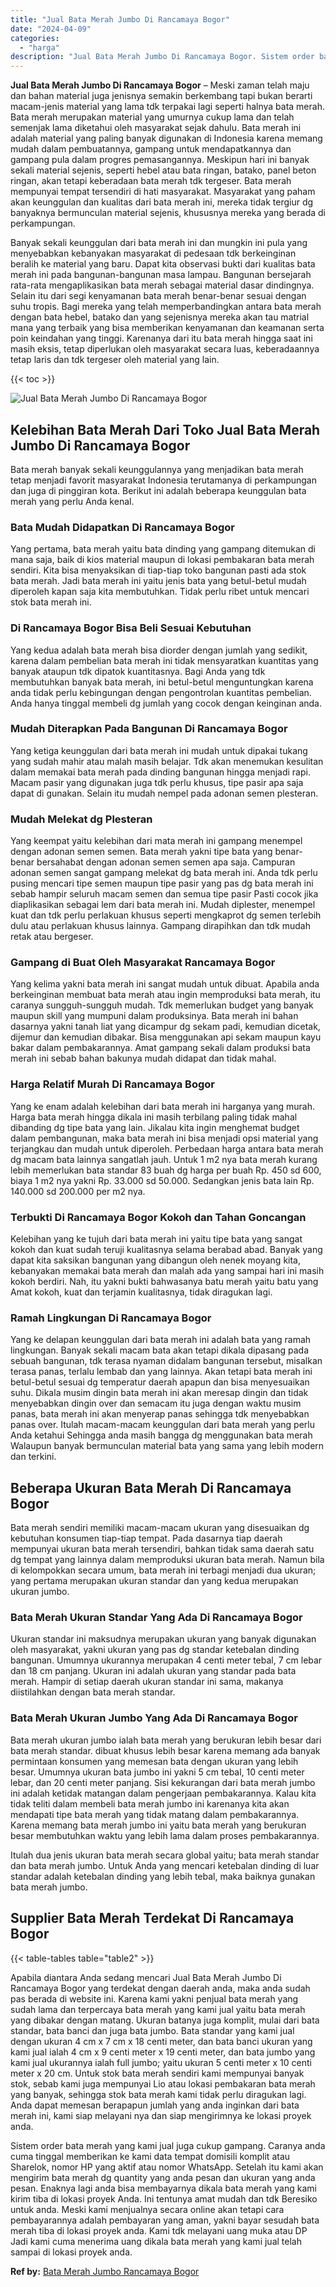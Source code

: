 ```yaml
---
title: "Jual Bata Merah Jumbo Di Rancamaya Bogor"
date: "2024-04-09"
categories: 
  - "harga"
description: "Jual Bata Merah Jumbo Di Rancamaya Bogor. Sistem order bata merah yang kami jual juga cukup gampang. Caranya anda cuma tinggal memberikan ke kami data tempat..."
---
```


**Jual Bata Merah Jumbo Di Rancamaya Bogor** – Meski zaman telah maju dan bahan material juga jenisnya semakin berkembang tapi bukan berarti macam-jenis material yang lama tdk terpakai lagi seperti halnya bata merah. Bata merah merupakan material yang umurnya cukup lama dan telah semenjak lama diketahui oleh masyarakat sejak dahulu. Bata merah ini adalah material yang paling banyak digunakan di Indonesia karena memang mudah dalam pembuatannya, gampang untuk mendapatkannya dan gampang pula dalam progres pemasangannya. Meskipun hari ini banyak sekali material sejenis, seperti hebel atau bata ringan, batako, panel beton ringan, akan tetapi keberadaan bata merah tdk tergeser. Bata merah mempunyai tempat tersendiri di hati masyarakat. Masyarakat yang paham akan keunggulan dan kualitas dari bata merah ini, mereka tidak tergiur dg banyaknya bermunculan material sejenis, khususnya mereka yang berada di perkampungan.

Banyak sekali keunggulan dari bata merah ini dan mungkin ini pula yang menyebabkan kebanyakan masyarakat di pedesaan tdk berkeinginan beralih ke material yang baru. Dapat kita observasi bukti dari kualitas bata merah ini pada bangunan-bangunan masa lampau. Bangunan bersejarah rata-rata mengaplikasikan bata merah sebagai material dasar dindingnya. Selain itu dari segi kenyamanan bata merah benar-benar sesuai dengan suhu tropis. Bagi mereka yang telah memperbandingkan antara bata merah dengan bata hebel, batako dan yang sejenisnya mereka akan tau matrial mana yang terbaik yang bisa memberikan kenyamanan dan keamanan serta poin keindahan yang tinggi. Karenanya dari itu bata merah hingga saat ini masih eksis, tetap diperlukan oleh masyarakat secara luas, keberadaannya tetap laris dan tdk tergeser oleh material yang lain.

{{< toc >}}

![Jual Bata Merah Jumbo Di Rancamaya Bogor](/images/jual-bata-merah-05.png)

## Kelebihan Bata Merah Dari Toko Jual Bata Merah Jumbo Di Rancamaya Bogor

Bata merah banyak sekali keunggulannya yang menjadikan bata merah tetap menjadi favorit masyarakat Indonesia terutamanya di perkampungan dan juga di pinggiran kota. Berikut ini adalah beberapa keunggulan bata merah yang perlu Anda kenal.

### Bata Mudah Didapatkan Di Rancamaya Bogor

Yang pertama, bata merah yaitu bata dinding yang gampang ditemukan di mana saja, baik di kios material maupun di lokasi pembakaran bata merah sendiri. Kita bisa menyaksikan di tiap-tiap toko bangunan pasti ada stok bata merah. Jadi bata merah ini yaitu jenis bata yang betul-betul mudah diperoleh kapan saja kita membutuhkan. Tidak perlu ribet untuk mencari stok bata merah ini.

### Di Rancamaya Bogor Bisa Beli Sesuai Kebutuhan

Yang kedua adalah bata merah bisa diorder dengan jumlah yang sedikit, karena dalam pembelian bata merah ini tidak mensyaratkan kuantitas yang banyak ataupun tdk dipatok kuantitasnya. Bagi Anda yang tdk membutuhkan banyak bata merah, ini betul-betul menguntungkan karena anda tidak perlu kebingungan dengan pengontrolan kuantitas pembelian. Anda hanya tinggal membeli dg jumlah yang cocok dengan keinginan anda.

### Mudah Diterapkan Pada Bangunan Di Rancamaya Bogor

Yang ketiga keunggulan dari bata merah ini mudah untuk dipakai tukang yang sudah mahir atau malah masih belajar. Tdk akan menemukan kesulitan dalam memakai bata merah pada dinding bangunan hingga menjadi rapi. Macam pasir yang digunakan juga tdk perlu khusus, tipe pasir apa saja dapat di gunakan. Selain itu mudah nempel pada adonan semen plesteran.

### Mudah Melekat dg Plesteran

Yang keempat yaitu kelebihan dari mata merah ini gampang menempel dengan adonan semen semen. Bata merah yakni tipe bata yang benar-benar bersahabat dengan adonan semen semen apa saja. Campuran adonan semen sangat gampang melekat dg bata merah ini. Anda tdk perlu pusing mencari tipe semen maupun tipe pasir yang pas dg bata merah ini sebab hampir seluruh macam semen dan semua tipe pasir Pasti cocok jika diaplikasikan sebagai lem dari bata merah ini. Mudah diplester, menempel kuat dan tdk perlu perlakuan khusus seperti mengkaprot dg semen terlebih dulu atau perlakuan khusus lainnya. Gampang dirapihkan dan tdk mudah retak atau bergeser.

### Gampang di Buat Oleh Masyarakat Rancamaya Bogor

Yang kelima yakni bata merah ini sangat mudah untuk dibuat. Apabila anda berkeinginan membuat bata merah atau ingin memproduksi bata merah, itu caranya sungguh-sungguh mudah. Tdk memerlukan budget yang banyak maupun skill yang mumpuni dalam produksinya. Bata merah ini bahan dasarnya yakni tanah liat yang dicampur dg sekam padi, kemudian dicetak, dijemur dan kemudian dibakar. Bisa menggunakan api sekam maupun kayu bakar dalam pembakarannya. Amat gampang sekali dalam produksi bata merah ini sebab bahan bakunya mudah didapat dan tidak mahal.

### Harga Relatif Murah Di Rancamaya Bogor

Yang ke enam adalah kelebihan dari bata merah ini harganya yang murah. Harga bata merah hingga dikala ini masih terbilang paling tidak mahal dibanding dg tipe bata yang lain. Jikalau kita ingin menghemat budget dalam pembangunan, maka bata merah ini bisa menjadi opsi material yang terjangkau dan mudah untuk diperoleh. Perbedaan harga antara bata merah dg macam bata lainnya sangatlah jauh. Untuk 1 m2 nya bata merah kurang lebih memerlukan bata standar 83 buah dg harga per buah Rp. 450 sd 600, biaya 1 m2 nya yakni Rp. 33.000 sd 50.000. Sedangkan jenis bata lain Rp. 140.000 sd 200.000 per m2 nya.

### Terbukti Di Rancamaya Bogor Kokoh dan Tahan Goncangan

Kelebihan yang ke tujuh dari bata merah ini yaitu tipe bata yang sangat kokoh dan kuat sudah teruji kualitasnya selama berabad abad. Banyak yang dapat kita saksikan bangunan yang dibangun oleh nenek moyang kita, kebanyakan memakai bata merah dan malah ada yang sampai hari ini masih kokoh berdiri. Nah, itu yakni bukti bahwasanya batu merah yaitu batu yang Amat kokoh, kuat dan terjamin kualitasnya, tidak diragukan lagi.

### Ramah Lingkungan Di Rancamaya Bogor

Yang ke delapan keunggulan dari bata merah ini adalah bata yang ramah lingkungan. Banyak sekali macam bata akan tetapi dikala dipasang pada sebuah bangunan, tdk terasa nyaman didalam bangunan tersebut, misalkan terasa panas, terlalu lembab dan yang lainnya. Akan tetapi bata merah ini betul-betul sesuai dg temperatur daerah apapun dan bisa menyesuaikan suhu. Dikala musim dingin bata merah ini akan meresap dingin dan tidak menyebabkan dingin over dan semacam itu juga dengan waktu musim panas, bata merah ini akan menyerap panas sehingga tdk menyebabkan panas over. Itulah macam-macam keunggulan dari bata merah yang perlu Anda ketahui Sehingga anda masih bangga dg menggunakan bata merah Walaupun banyak bermunculan material bata yang sama yang lebih modern dan terkini.

## Beberapa Ukuran Bata Merah Di Rancamaya Bogor

Bata merah sendiri memiliki macam-macam ukuran yang disesuaikan dg kebutuhan konsumen tiap-tiap tempat. Pada dasarnya tiap daerah mempunyai ukuran bata merah tersendiri, bahkan tidak sama daerah satu dg tempat yang lainnya dalam memproduksi ukuran bata merah. Namun bila di kelompokkan secara umum, bata merah ini terbagi menjadi dua ukuran; yang pertama merupakan ukuran standar dan yang kedua merupakan ukuran jumbo.

### Bata Merah Ukuran Standar Yang Ada Di Rancamaya Bogor

Ukuran standar ini maksudnya merupakan ukuran yang banyak digunakan oleh masyarakat, yakni ukuran yang pas dg standar ketebalan dinding bangunan. Umumnya ukurannya merupakan 4 centi meter tebal, 7 cm lebar dan 18 cm panjang. Ukuran ini adalah ukuran yang standar pada bata merah. Hampir di setiap daerah ukuran standar ini sama, makanya diistilahkan dengan bata merah standar.

### Bata Merah Ukuran Jumbo Yang Ada Di Rancamaya Bogor

Bata merah ukuran jumbo ialah bata merah yang berukuran lebih besar dari bata merah standar. dibuat khusus lebih besar karena memang ada banyak permintaan konsumen yang memesan bata dengan ukuran yang lebih besar. Umumnya ukuran bata jumbo ini yakni 5 cm tebal, 10 centi meter lebar, dan 20 centi meter panjang. Sisi kekurangan dari bata merah jumbo ini adalah ketidak matangan dalam pengerjaan pembakarannya. Kalau kita tidak teliti dalam membeli bata merah jumbo ini karenanya kita akan mendapati tipe bata merah yang tidak matang dalam pembakarannya. Karena memang bata merah jumbo ini yaitu bata merah yang berukuran besar membutuhkan waktu yang lebih lama dalam proses pembakarannya.

Itulah dua jenis ukuran bata merah secara global yaitu; bata merah standar dan bata merah jumbo. Untuk Anda yang mencari ketebalan dinding di luar standar adalah ketebalan dinding yang lebih tebal, maka baiknya gunakan bata merah jumbo.

## Supplier Bata Merah Terdekat Di Rancamaya Bogor

{{< table-tables table="table2" >}}

Apabila diantara Anda sedang mencari Jual Bata Merah Jumbo Di Rancamaya Bogor yang terdekat dengan daerah anda, maka anda sudah pas berada di website ini. Karena kami yakni penjual bata merah yang sudah lama dan terpercaya bata merah yang kami jual yaitu bata merah yang dibakar dengan matang. Ukuran batanya juga komplit, mulai dari bata standar, bata banci dan juga bata jumbo. Bata standar yang kami jual dengan ukuran 4 cm x 7 cm x 18 centi meter, dan bata banci ukuran yang kami jual ialah 4 cm x 9 centi meter x 19 centi meter, dan bata jumbo yang kami jual ukurannya ialah full jumbo; yaitu ukuran 5 centi meter x 10 centi meter x 20 cm. Untuk stok bata merah sendiri kami mempunyai banyak stok, sebab kami juga mempunyai Lio atau lokasi pembakaran bata merah yang banyak, sehingga stok bata merah kami tidak perlu diragukan lagi. Anda dapat memesan berapapun jumlah yang anda inginkan dari bata merah ini, kami siap melayani nya dan siap mengirimnya ke lokasi proyek anda.

Sistem order bata merah yang kami jual juga cukup gampang. Caranya anda cuma tinggal memberikan ke kami data tempat domisili komplit atau Sharelok, nomor HP yang aktif atau nomor WhatsApp. Setelah itu kami akan mengirim bata merah dg quantity yang anda pesan dan ukuran yang anda pesan. Enaknya lagi anda bisa membayarnya dikala bata merah yang kami kirim tiba di lokasi proyek Anda. Ini tentunya amat mudah dan tdk Beresiko untuk anda. Meski kami menjualnya secara online akan tetapi cara pembayarannya adalah pembayaran yang aman, yakni bayar sesudah bata merah tiba di lokasi proyek anda. Kami tdk melayani uang muka atau DP Jadi kami cuma menerima uang dikala bata merah yang kami jual telah sampai di lokasi proyek anda.

**Ref by:** [Bata Merah Jumbo Rancamaya Bogor](https://id.wikipedia.org/wiki/Bata)
